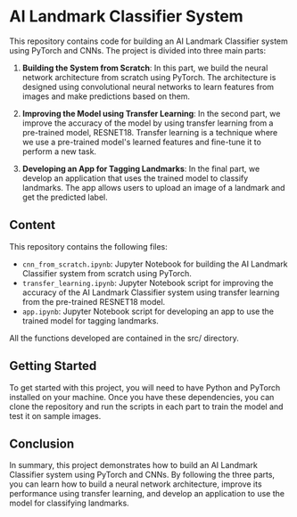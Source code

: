# AI Landmark Classifier System

This repository contains code for building an AI Landmark Classifier system using PyTorch and CNNs. The project is divided into three main parts:

1. **Building the System from Scratch**: In this part, we build the neural network architecture from scratch using PyTorch. The architecture is designed using convolutional neural networks to learn features from images and make predictions based on them.

2. **Improving the Model using Transfer Learning**: In the second part, we improve the accuracy of the model by using transfer learning from a pre-trained model, RESNET18. Transfer learning is a technique where we use a pre-trained model's learned features and fine-tune it to perform a new task.

3. **Developing an App for Tagging Landmarks**: In the final part, we develop an application that uses the trained model to classify landmarks. The app allows users to upload an image of a landmark and get the predicted label.

## Content

This repository contains the following files:

- `cnn_from_scratch.ipynb`: Jupyter Notebook for building the AI Landmark Classifier system from scratch using PyTorch.
- `transfer_learning.ipynb`: Jupyter Notebook script for improving the accuracy of the AI Landmark Classifier system using transfer learning from the pre-trained RESNET18 model.
- `app.ipynb`: Jupyter Notebook script for developing an app to use the trained model for tagging landmarks.

All the functions developed are contained in the src/ directory.

## Getting Started

To get started with this project, you will need to have Python and PyTorch installed on your machine. Once you have these dependencies, you can clone the repository and run the scripts in each part to train the model and test it on sample images.

## Conclusion

In summary, this project demonstrates how to build an AI Landmark Classifier system using PyTorch and CNNs. By following the three parts, you can learn how to build a neural network architecture, improve its performance using transfer learning, and develop an application to use the model for classifying landmarks.

